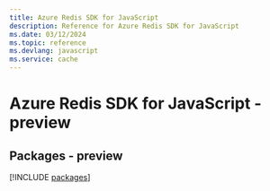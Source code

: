```yaml
---
title: Azure Redis SDK for JavaScript
description: Reference for Azure Redis SDK for JavaScript
ms.date: 03/12/2024
ms.topic: reference
ms.devlang: javascript
ms.service: cache
---
```

# Azure Redis SDK for JavaScript - preview
## Packages - preview
[!INCLUDE [packages](redis-index.md)]